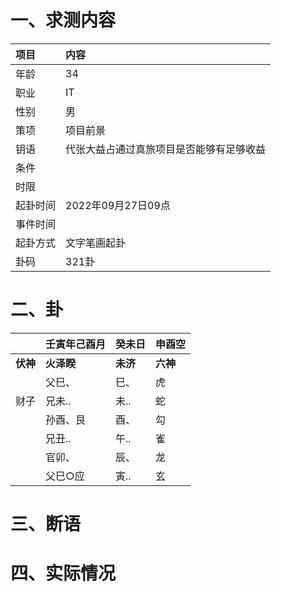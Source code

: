 # 一、求测内容
|项目|内容|
|:-|:-|
|年龄|34|
|职业|IT|
|性别|男|
|策项|项目前景|
|钥语|代张大益占通过真旅项目是否能够有足够收益|
|条件||
|时限||
|起卦时间|2022年09月27日09点|
|事件时间||
|起卦方式|文字笔画起卦|
|卦码|321卦|

# 二、卦
||壬寅年己酉月|癸未日|申酉空|
|:-|:-|:-|:-|
|**伏神**|**火泽睽**|**未济**|**六神**|
||父巳、|巳、|虎|
|财子|兄未..|未..|蛇|
||孙酉、艮|酉、|勾|
||兄丑..|午..|雀|
||官卯、|辰、|龙|
||父巳○应|寅..|玄|


# 三、断语

# 四、实际情况
